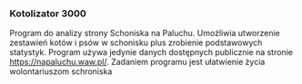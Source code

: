 ### Kotolizator 3000
Program do analizy strony Schoniska na Paluchu. Umożliwia utworzenie zestawień kotów i psów w schonisku plus zrobienie podstawowych statystyk.
Program używa jedynie danych dostępnych publicznie na stronie https://napaluchu.waw.pl/.  Zadaniem programu jest ułatwienie życia wolontariuszom schroniska
